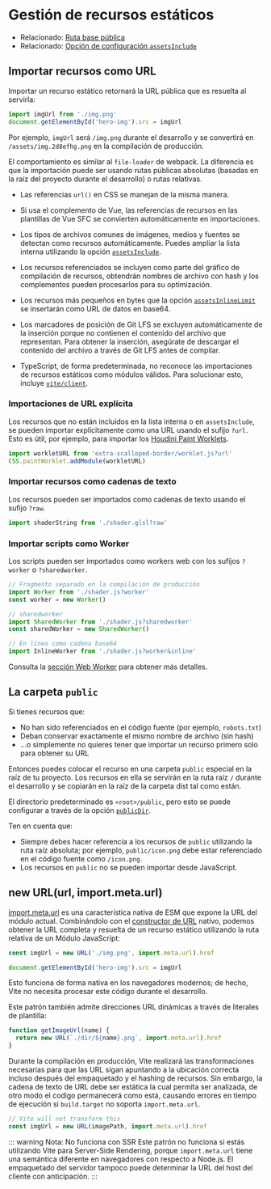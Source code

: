 # Gestión de recursos estáticos

- Relacionado: [Ruta base pública](./build#ruta-base-publica)
- Relacionado: [Opción de configuración `assetsInclude`](/config/shared-options#assetsinclude)

## Importar recursos como URL

Importar un recurso estático retornará la URL pública que es resuelta al servirla:

```js
import imgUrl from './img.png'
document.getElementById('hero-img').src = imgUrl
```

Por ejemplo, `imgUrl` será `/img.png` durante el desarrollo y se convertirá en `/assets/img.2d8efhg.png` en la compilación de producción.

El comportamiento es similar al `file-loader` de webpack. La diferencia es que la importación puede ser usando rutas públicas absolutas (basadas en la raíz del proyecto durante el desarrollo) o rutas relativas.

- Las referencias `url()` en CSS se manejan de la misma manera.

- Si usa el complemento de Vue, las referencias de recursos en las plantillas de Vue SFC se convierten automáticamente en importaciones.

- Los tipos de archivos comunes de imágenes, medios y fuentes se detectan como recursos automáticamente. Puedes ampliar la lista interna utilizando la opción [`assetsInclude`](/config/shared-options#assetsinclude).

- Los recursos referenciados se incluyen como parte del gráfico de compilación de recursos, obtendrán nombres de archivo con hash y los complementos pueden procesarlos para su optimización.

- Los recursos más pequeños en bytes que la opción [`assetsInlineLimit`](/config/build-options#build-assetsinlinelimit) se insertarán como URL de datos en base64.

- Los marcadores de posición de Git LFS se excluyen automáticamente de la inserción porque no contienen el contenido del archivo que representan. Para obtener la inserción, asegúrate de descargar el contenido del archivo a través de Git LFS antes de compilar.

- TypeScript, de forma predeterminada, no reconoce las importaciones de recursos estáticos como módulos válidos. Para solucionar esto, incluye [`vite/client`](./features#client-types).

### Importaciones de URL explícita

Los recursos que no están incluidos en la lista interna o en `assetsInclude`, se pueden importar explícitamente como una URL usando el sufijo `?url`. Esto es útil, por ejemplo, para importar los [Houdini Paint Worklets](https://houdini.how/usage).

```js
import workletURL from 'extra-scalloped-border/worklet.js?url'
CSS.paintWorklet.addModule(workletURL)
```

### Importar recursos como cadenas de texto

Los recursos pueden ser importados como cadenas de texto usando el sufijo `?raw`.

```js
import shaderString from './shader.glsl?raw'
```

### Importar scripts como Worker

Los scripts pueden ser importados como workers web con los sufijos `?worker` o `?sharedworker`.

```js
// Fragmento separado en la compilación de producción
import Worker from './shader.js?worker'
const worker = new Worker()
```

```js
// sharedworker
import SharedWorker from './shader.js?sharedworker'
const sharedWorker = new SharedWorker()
```

```js
// En línea como cadena base64
import InlineWorker from './shader.js?worker&inline'
```

Consulta la [sección Web Worker](./features#web-workers) para obtener más detalles.

## La carpeta `public`

Si tienes recursos que:

- No han sido referenciados en el código fuente (por ejemplo, `robots.txt`)
- Deban conservar exactamente el mismo nombre de archivo (sin hash)
- ...o simplemente no quieres tener que importar un recurso primero solo para obtener su URL

Entonces puedes colocar el recurso en una carpeta `public` especial en la raíz de tu proyecto. Los recursos en ella se servirán en la ruta raíz `/` durante el desarrollo y se copiarán en la raíz de la carpeta dist tal como están.

El directorio predeterminado es `<root>/public`, pero esto se puede configurar a través de la opción [`publicDir`](/config/shared-options#publicdir).

Ten en cuenta que:

- Siempre debes hacer referencia a los recursos de `public` utilizando la ruta raíz absoluta; por ejemplo, `public/icon.png` debe estar referenciado en el código fuente como `/icon.png`.
- Los recursos en `public` no se pueden importar desde JavaScript.

## new URL(url, import.meta.url)

[import.meta.url](https://developer.mozilla.org/en-US/docs/Web/JavaScript/Reference/Statements/import.meta) es una característica nativa de ESM que expone la URL del módulo actual. Combinándolo con el [constructor de URL](https://developer.mozilla.org/en-US/docs/Web/API/URL) nativo, podemos obtener la URL completa y resuelta de un recurso estático utilizando la ruta relativa de un Módulo JavaScript:

```js
const imgUrl = new URL('./img.png', import.meta.url).href

document.getElementById('hero-img').src = imgUrl
```

Esto funciona de forma nativa en los navegadores modernos; de hecho, Vite no necesita procesar este código durante el desarrollo.

Este patrón también admite direcciones URL dinámicas a través de literales de plantilla:

```js
function getImageUrl(name) {
  return new URL(`./dir/${name}.png`, import.meta.url).href
}
```

Durante la compilación en producción, Vite realizará las transformaciones necesarias para que las URL sigan apuntando a la ubicación correcta incluso después del empaquetado y el hashing de recursos. Sin embargo, la cadena de texto de URL debe ser estática la cual permita ser analizada, de otro modo el codigo permanecerá como está, causando errores en tiempo de ejecución si `build.target` no soporta `import.meta.url`.

```js
// Vite will not transform this
const imgUrl = new URL(imagePath, import.meta.url).href
```

::: warning Nota: No funciona con SSR
Este patrón no funciona si estás utilizando Vite para Server-Side Rendering, porque `import.meta.url` tiene una semántica diferente en navegadores con respecto a Node.js. El empaquetado del servidor tampoco puede determinar la URL del host del cliente con anticipación.
:::
